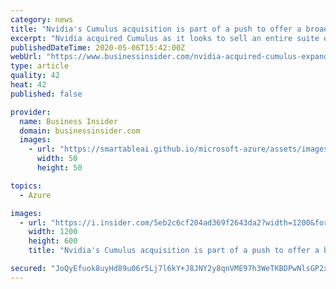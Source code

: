 ```yaml
---
category: news
title: "Nvidia's Cumulus acquisition is part of a push to offer a broader range of enterprise cloud computing services"
excerpt: "Nvidia acquired Cumulus as it looks to sell an entire suite of products and services needed for enterprises to maintain private cloud data centers."
publishedDateTime: 2020-05-06T15:42:00Z
webUrl: "https://www.businessinsider.com/nvidia-acquired-cumulus-expand-enterprise-cloud-growth-2020-5"
type: article
quality: 42
heat: 42
published: false

provider:
  name: Business Insider
  domain: businessinsider.com
  images:
    - url: "https://smartableai.github.io/microsoft-azure/assets/images/organizations/businessinsider.com-50x50.jpg"
      width: 50
      height: 50

topics:
  - Azure

images:
  - url: "https://i.insider.com/5eb2c6cf204ad369f2643da2?width=1200&format=jpeg"
    width: 1200
    height: 600
    title: "Nvidia's Cumulus acquisition is part of a push to offer a broader range of enterprise cloud computing services"

secured: "JoQyEfuok8uyHd89u06r5Lj7l6kY+J8JNY2y8qnVME97h3WeTKBDPwNlsGP2x9uQtaN1j4xGB5gBCqgATdHplgMp/HqnPPCCizC7Mb0DM5/Hrm3N5jf8RsidnjLq15WtQUD3iikihbgLZ72Xb/Td40d5f9DwBhTc03MRJqKLyxS9I1GHrLbRhZDqbyEf26DhnPVSa+vtcfFXOUG7IL6c2yFjLXL3nKlX9+8qF0NmNBTO+PEO33jzaVoWE4NFBJqdg5Pccwi7mbBYomvRg3PgQyy0EaBBmHzCD2xK2/rYeDZr9p8FdNj/4P3g9fQxFpEZ;B7OSsMHLJRq66Qym5aKC5A=="
---
```


